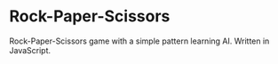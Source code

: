# Rock-Paper-Scissors
Rock-Paper-Scissors game with a simple pattern learning AI. Written in JavaScript.
